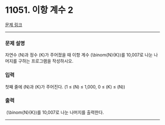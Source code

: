# 11051. 이항 계수 2 

[문제 링크](https://www.acmicpc.net/problem/11051) 

---
### 문제 설명

 자연수 \(N\)과 정수 \(K\)가 주어졌을 때 이항 계수 \(\binom{N}{K}\)를 10,007로 나눈 나머지를 구하는 프로그램을 작성하시오.

### 입력 

 첫째 줄에 \(N\)과 \(K\)가 주어진다. (1 ≤ \(N\) ≤ 1,000, 0 ≤ \(K\) ≤ \(N\))

### 출력 

  \(\binom{N}{K}\)를 10,007로 나눈 나머지를 출력한다.

---
